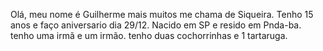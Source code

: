 Olá, meu nome é Guilherme mais muitos me chama de Siqueira.
Tenho 15 anos e faço aniversario dia 29/12.
Nacido em SP e resido em Pnda-ba.
tenho uma irmã e um irmão.
tenho duas cochorrinhas e 1 tartaruga.
